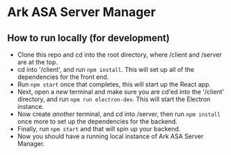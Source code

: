 # Ark ASA Server Manager

## How to run locally (for development)
* Clone this repo and cd into the root directory, where /client and /server are at the top.
* cd into '/client', and run `npm install`. This will set up all of the dependencies for the front end.
* Run `npm start` once that completes, this will start up the React app.
* Next, open a _new_ terminal and make sure you are cd'ed into the '/client' directory, and run `npm run electron-dev`. 
This will start the Electron instance.
* Now create _another_ terminal, and cd into /server, then run `npm install` once more to set up the dependencies for the backend.
* Finally, run `npm start` and that will spin up your backend.
* Now you should have a running local instance of Ark ASA Server Manager.
